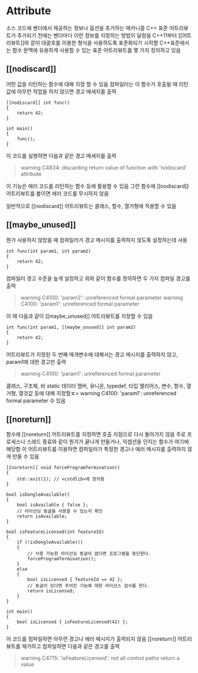 # Attribute

소스 코드에 벤더에서 제공하는 정보나 옵션을 추가하는 메커니즘
C++ 표준 어트리뷰트가 추가되기 전에는 벤더마다 이런 정보를 지정하는 방법이 달랐음
C++11부터 [[어트리뷰트]]와 같이 대괄호를 이용한 형식을 사용하도록 표준화되기 시작함
C++표준에서는 함수 문맥에 유용하게 사용할 수 있는 표준 어트리뷰트를 몇 가지 정의하고 있음

## [[nodiscard]]

어떤 값을 리턴하는 함수에 대해 지정 할 수 있음
컴파일러는 이 함수가 호출될 때 리턴값에 아무런 작업을 하지 않으면 경고 메세지를 출력

    [[nodiscard]] int func()
    {
        return 42;
    }

    int main()
    {
        func();
    }

이 코드를 실행하면 다음과 같은 경고 메세지를 출력

> warning C4834: discarding return value of function with 'nodiscard' attribute

이 기능은 에러 코드를 리턴하는 함수 등에 활용할 수 있음
그런 함수에 [[nodiscard]] 어트리뷰트를 붙이면 에러 코드를 무시하지 않음

일반적으로 [[nodiscard]] 어트리뷰트는 클래스, 함수, 열거형에 적용할 수 있음

## [[maybe_unused]]

뭔가 사용하지 않았을 때 컴파일러가 경고 메시지를 출력하지 않도록 설정하는데 사용

    int func(int param1, int param2)
    {
        return 42;
    }

컴파일러 경고 수준을 높게 설정하고 위와 같이 함수를 정의하면 두 가지 컴파일 경고를 출력

> warning C4100: 'param2': unreferenced formal parameter
> warning C4100: 'param1': unreferenced formal parameter

이 때 다음과 같이 [[maybe_unused]] 어트리뷰트를 지정할 수 있음

    int func(int param1, [[maybe_unused]] int param2)
    {
        return 42;
    }

어트리뷰트가 지정된 두 번째 매개변수에 대해서는 경고 메시지를 출력하지 않고, param1에 대한 경고만 출력
> warning C4100: 'param1': unreferenced formal parameter

클래스, 구조체, 비 static 데이터 멤버, 유니온, typedef, 타입 앨리어스, 변수, 함수, 열거형, 열것값 등에 대해 지정할ㅍ> warning C4100: 'param1': unreferenced formal parameter 수 있음

## [[noreturn]]

함수에 [[noreturn]] 어트리뷰트를 지정하면 호출 지점으로 다시 돌아가지 않음
주로 프로세스나 스레드 종료와 같이 뭔가가 끝나게 만들거나, 익셉션을 던지는 함수가 여기에 해당함
이 어트리뷰트를 이용하면 컴파일러가 특정한 경고나 에러 메시지를 출력하지 않게 만들 수 있음

    [[noreturn]] void forceProgramTermination()
    {
        std::exit(1); // <cstdlib>에 정의됨
    }

    bool isDongleAvailable()
    {
        bool isAvailable { false };
        // 라이선싱 동글을 사용할 수 있는지 확인
        return isAvailable;
    }

    bool isFeatureLicensed(int featureId)
    {
        if (!isDongleAvailable())
        {
            // 사용 가능한 라이선싱 동글이 없다면 프로그램을 중단한다.
            forceProgramTermination();
        }
        else
        {
            bool isLicensed { featureId == 42 };
            // 동글이 있다면 주어진 기능에 대한 라이선스 검사를 한다.
            return isLicensed;
        }
    }

    int main()
    {
        bool isLicensed { isFeatureLicensed(42) };
    }

이 코드를 컴파일하면 아무런 경고나 에러 메시지가 출력되지 않음
[[noreturn]] 어트리뷰트를 제거하고 컴파일하면 다음과 같은 경고를 출력
> warning C4715: 'isFeatureLicensed': not all control paths return a value